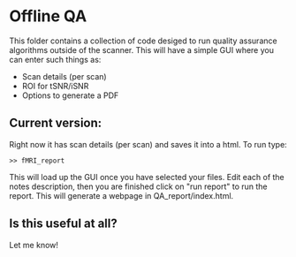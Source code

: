 # Offline QA

This folder contains a collection of code desiged to run quality assurance algorithms outside of the scanner. This will have a simple GUI where you can enter such things as:

- Scan details (per scan)
- ROI for tSNR/iSNR
- Options to generate a PDF

## Current version:

Right now it has scan details (per scan) and saves it into a html. To run type:

	>> fMRI_report
	
This will load up the GUI once you have selected your files. Edit each of the notes
description, then you are finished click on "run report" to run the report. This will
generate a webpage in QA_report/index.html.

## Is this useful at all?
Let me know!

